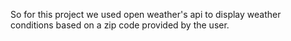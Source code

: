 <p>
So for this project we used open weather's api to display weather conditions based on a zip code provided by the user.
</p>
